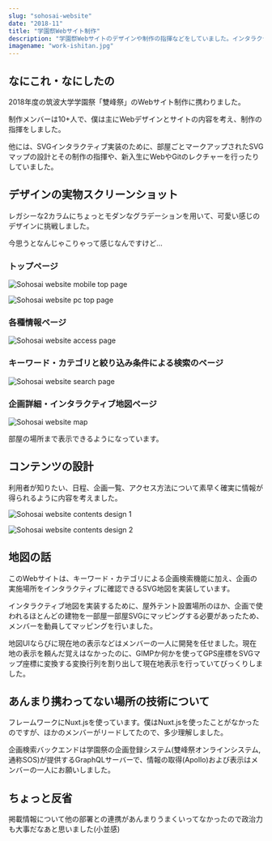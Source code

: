 ```yaml
---
slug: "sohosai-website"
date: "2018-11"
title: "学園祭Webサイト制作"
description: "学園祭Webサイトのデザインや制作の指揮などをしていました。インタラクティブ地図付きの企画検索機能も実装されていました。Nuxt.js製。"
imagename: "work-ishitan.jpg"
---
```


## なにこれ・なにしたの

2018年度の筑波大学学園祭「雙峰祭」のWebサイト制作に携わりました。

制作メンバーは10+人で、僕は主にWebデザインとサイトの内容を考え、制作の指揮をしました。

他には、SVGインタラクティブ実装のために、部屋ごとマークアップされたSVGマップの設計とその制作の指揮や、新入生にWebやGitのレクチャーを行ったりしていました。

## デザインの実物スクリーンショット

レガシーな2カラムにちょっとモダンなグラデーションを用いて、可愛い感じのデザインに挑戦しました。

今思うとなんじゃこりゃって感じなんですけど…

### トップページ

<div style="max-width: 360px;">

![Sohosai website mobile top page](../../images/work-ishitan-screen-mobile.jpg)

</div>

![Sohosai website pc top page](../../images/work-ishitan-screen-pc.jpg)

### 各種情報ページ

![Sohosai website access page](../../images/work-ishitan-access.png)

### キーワード・カテゴリと絞り込み条件による検索のページ

![Sohosai website search page](../../images/work-ishitan-search.png)

### 企画詳細・インタラクティブ地図ページ

<div style="max-width: 360px;">

![Sohosai website map](../../images/work-ishitan-map.jpg)

</div>

部屋の場所まで表示できるようになっています。

## コンテンツの設計

利用者が知りたい、日程、企画一覧、アクセス方法について素早く確実に情報が得られるように内容を考えました。

![Sohosai website contents design 1](../../images/work-ishitan-contents-0.jpg)

![Sohosai website contents design 2](../../images/work-ishitan-contents-1.jpg)

## 地図の話

このWebサイトは、キーワード・カテゴリによる企画検索機能に加え、企画の実施場所をインタラクティブに確認できるSVG地図を実装しています。

インタラクティブ地図を実装するために、屋外テント設置場所のほか、企画で使われるほとんどの建物を一部屋一部屋SVGにマッピングする必要があったため、メンバーを動員してマッピングを行いました。

地図UIならびに現在地の表示などはメンバーの一人に開発を任せました。現在地の表示を頼んだ覚えはなかったのに、GIMPか何かを使ってGPS座標をSVGマップ座標に変換する変換行列を割り出して現在地表示を行っていてびっくりしました。

## あんまり携わってない場所の技術について

フレームワークにNuxt.jsを使っています。僕はNuxt.jsを使ったことがなかったのですが、ほかのメンバーがリードしてたので、多少理解しました。

企画検索バックエンドは学園祭の企画登録システム(雙峰祭オンラインシステム, 通称SOS)が提供するGraphQLサーバーで、情報の取得(Apollo)および表示はメンバーの一人にお願いしました。

## ちょっと反省

掲載情報について他の部署との連携があんまりうまくいってなかったので政治力も大事だなあと思いました(小並感)

